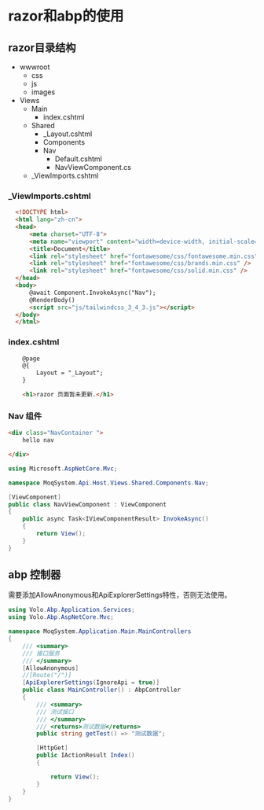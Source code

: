 # razor和abp的使用

## razor目录结构

- wwwroot
  - css
  - js
  - images
- Views
  - Main
    - index.cshtml
  - Shared
    - _Layout.cshtml
    - Components
    - Nav
      - Default.cshtml
      - NavViewComponent.cs
  - _ViewImports.cshtml

### _ViewImports.cshtml

  ```html
    <!DOCTYPE html>
    <html lang="zh-cn">
    <head>
        <meta charset="UTF-8">
        <meta name="viewport" content="width=device-width, initial-scale=1.0">
        <title>Document</title>
        <link rel="stylesheet" href="fontawesome/css/fontawesome.min.css" />
        <link rel="stylesheet" href="fontawesome/css/brands.min.css" />
        <link rel="stylesheet" href="fontawesome/css/solid.min.css" />
    </head>
    <body>
        @await Component.InvokeAsync("Nav");
        @RenderBody()
        <script src="js/tailwindcss_3_4_3.js"></script>
    </body>
    </html>

  ```

### index.cshtml

```html
    @page 
    @{
        Layout = "_Layout";
    }

    <h1>razor 页面暂未更新.</h1>
```

### Nav 组件

```html
<div class="NavContainer ">
    hello nav

</div>
```

```cs
using Microsoft.AspNetCore.Mvc;

namespace MoqSystem.Api.Host.Views.Shared.Components.Nav;

[ViewComponent]
public class NavViewComponent : ViewComponent
{
    public async Task<IViewComponentResult> InvokeAsync()
    {
        return View();
    }
}

```

## abp 控制器
需要添加AllowAnonymous和ApiExplorerSettings特性，否则无法使用。

```cs
using Volo.Abp.Application.Services;
using Volo.Abp.AspNetCore.Mvc;

namespace MoqSystem.Application.Main.MainControllers
{
    /// <summary>
    /// 接口服务
    /// </summary>
    [AllowAnonymous]
    //[Route("/")]
    [ApiExplorerSettings(IgnoreApi = true)]
    public class MainController() : AbpController
    {
        /// <summary>
        /// 测试接口
        /// </summary>
        /// <returns>测试数据</returns>
        public string getTest() => "测试数据";

        [HttpGet]
        public IActionResult Index()
        {

            return View();
        }
    }
}

```
